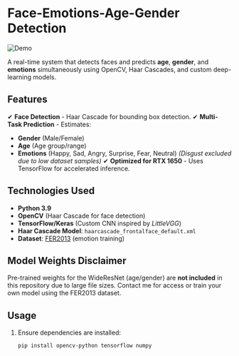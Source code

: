 # Face-Emotions-Age-Gender Detection 

![Demo](demo.gif)

A real-time system that detects faces and predicts **age**, **gender**, and **emotions** simultaneously using OpenCV, Haar Cascades, and custom deep-learning models.

## Features
✔ **Face Detection** - Haar Cascade for bounding box detection.
✔ **Multi-Task Prediction** - Estimates:
   - **Gender** (Male/Female)
   - **Age** (Age group/range)
   - **Emotions** (Happy, Sad, Angry, Surprise, Fear, Neutral) *(Disgust excluded due to low dataset samples)*
✔ **Optimized for RTX 1650** - Uses TensorFlow for accelerated inference.

## Technologies Used
- **Python 3.9**
- **OpenCV** (Haar Cascade for face detection)
- **TensorFlow/Keras** (Custom CNN inspired by *LittleVGG*)
- **Haar Cascade Model**: `haarcascade_frontalface_default.xml`
- **Dataset**: [FER2013](https://www.kaggle.com/datasets/msambare/fer2013) (emotion training)

## Model Weights Disclaimer
Pre-trained weights for the WideResNet (age/gender) are **not included** in this repository due to large file sizes. Contact me for access or train your own model using the FER2013 dataset.

## Usage
1. Ensure dependencies are installed:
   ```bash
   pip install opencv-python tensorflow numpy
